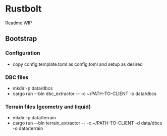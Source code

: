 # Rustbolt

Readme WIP

## Bootstrap

### Configuration

* copy config.template.toml as config.toml and setup as desired

### DBC files

* mkdir -p data/dbcs
* cargo run --bin dbc_extractor -- -c ~/PATH-TO-CLIENT -o data/dbcs

### Terrain files (geometry and liquid)

* mkdir -p data/terrain
* cargo run --bin terrain_extractor -- -c ~/PATH-TO-CLIENT -d data/dbcs -o data/terrain
